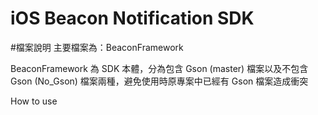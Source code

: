 # iOS Beacon Notification SDK

#檔案說明
主要檔案為：BeaconFramework

BeaconFramework 為 SDK 本體，分為包含 Gson (master) 檔案以及不包含 Gson (No_Gson) 檔案兩種，避免使用時原專案中已經有 Gson 檔案造成衝突

How to use
